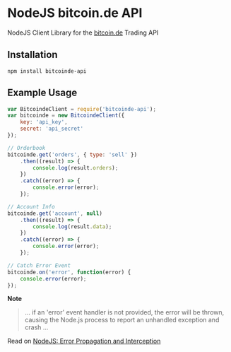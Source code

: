 # NodeJS bitcoin.de API

NodeJS Client Library for the [bitcoin.de](https://www.bitcoin.de/de) Trading API

## Installation

```
npm install bitcoinde-api
```

## Example Usage

```javascript
var BitcoindeClient = require('bitcoinde-api');
var bitcoinde = new BitcoindeClient({
    key: 'api_key',
    secret: 'api_secret'
});

// Orderbook
bitcoinde.get('orders', { type: 'sell' })
    .then((result) => {
        console.log(result.orders);
    })
    .catch((error) => {
        console.error(error);
    });

// Account Info
bitcoinde.get('account', null)
    .then((result) => {
        console.log(result.data);
    })
    .catch((error) => {
        console.error(error);
    });

// Catch Error Event
bitcoinde.on('error', function(error) {
    console.error(error);
});
```

**Note**

> ... if an 'error' event handler is not provided, the error will be thrown, causing the Node.js process to report an unhandled exception and crash ...

Read on [NodeJS: Error Propagation and Interception](https://nodejs.org/api/errors.html#errors_error_propagation_and_interception)
